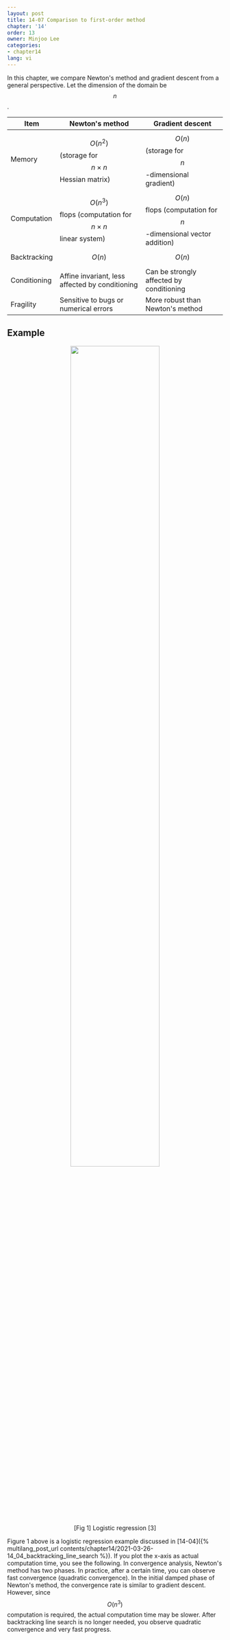 ```yaml
---
layout: post
title: 14-07 Comparison to first-order method
chapter: '14'
order: 13
owner: Minjoo Lee
categories:
- chapter14
lang: vi
---
```

<script type="text/x-mathjax-config">
MathJax.Hub.Config({
    displayAlign: "center"
    });
</script>

In this chapter, we compare Newton's method and gradient descent from a general perspective. Let the dimension of the domain be $$n$$.

| Item | Newton's method | Gradient descent |
| -------- | -------- | -------- |
| Memory     | $$O(n^{2})$$ (storage for $$n \times n$$ Hessian matrix)     | $$O(n)$$ (storage for $$n$$-dimensional gradient) |
| Computation     | $$O(n^{3})$$ flops (computation for $$n \times n$$ linear system)     | $$O(n)$$ flops (computation for $$n$$-dimensional vector addition)     |
| Backtracking     | $$O(n)$$ | $$O(n)$$  |
| Conditioning     | Affine invariant, less affected by conditioning  | Can be strongly affected by conditioning |
| Fragility     | Sensitive to bugs or numerical errors | More robust than Newton's method |

## Example

<figure class="image" style="align: center;">
<p align="center">
 <img src="{{ site.baseurl }}/img/chapter_img/chapter14/gd(1).jpeg" alt="" width="70%" height="70%">
 <figcaption style="text-align: center;">[Fig 1] Logistic regression [3]</figcaption>
</p>
</figure>

Figure 1 above is a logistic regression example discussed in [14-04]({% multilang_post_url contents/chapter14/2021-03-26-14_04_backtracking_line_search %}). If you plot the x-axis as actual computation time, you see the following. In convergence analysis, Newton's method has two phases. In practice, after a certain time, you can observe fast convergence (quadratic convergence). In the initial damped phase of Newton's method, the convergence rate is similar to gradient descent. However, since $$O(n^{3})$$ computation is required, the actual computation time may be slower. After backtracking line search is no longer needed, you observe quadratic convergence and very fast progress.